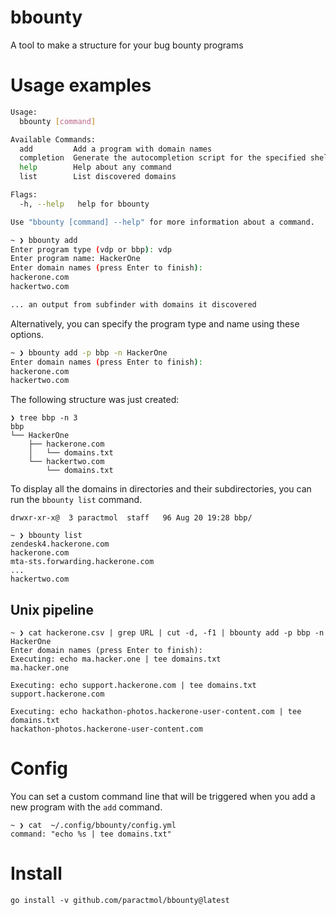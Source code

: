 # bbounty
A tool to make a structure for your bug bounty programs

# Usage examples

```bash
Usage:
  bbounty [command]

Available Commands:
  add         Add a program with domain names
  completion  Generate the autocompletion script for the specified shell
  help        Help about any command
  list        List discovered domains

Flags:
  -h, --help   help for bbounty

Use "bbounty [command] --help" for more information about a command.

~ ❯ bbounty add
Enter program type (vdp or bbp): vdp
Enter program name: HackerOne
Enter domain names (press Enter to finish):
hackerone.com
hackertwo.com

... an output from subfinder with domains it discovered
```

Alternatively, you can specify the program type and name using these options.
```bash
~ ❯ bbounty add -p bbp -n HackerOne
Enter domain names (press Enter to finish):
hackerone.com
hackertwo.com

```

The following structure was just created:

```
❯ tree bbp -n 3
bbp
└── HackerOne
    ├── hackerone.com
    │   └── domains.txt
    └── hackertwo.com
        └── domains.txt
```

To display all the domains in directories and their subdirectories, you can run the `bbounty list` command.


```fish
drwxr-xr-x@  3 paractmol  staff   96 Aug 20 19:28 bbp/

~ ❯ bbounty list
zendesk4.hackerone.com
hackerone.com
mta-sts.forwarding.hackerone.com
...
hackertwo.com
```

## Unix pipeline

```
~ ❯ cat hackerone.csv | grep URL | cut -d, -f1 | bbounty add -p bbp -n HackerOne
Enter domain names (press Enter to finish):
Executing: echo ma.hacker.one | tee domains.txt
ma.hacker.one

Executing: echo support.hackerone.com | tee domains.txt
support.hackerone.com

Executing: echo hackathon-photos.hackerone-user-content.com | tee domains.txt
hackathon-photos.hackerone-user-content.com
```

# Config

You can set a custom command line that will be triggered when you add a new program with the `add` command.

```
~ ❯ cat  ~/.config/bbounty/config.yml
command: "echo %s | tee domains.txt"
```


# Install

`go install -v github.com/paractmol/bbounty@latest`
